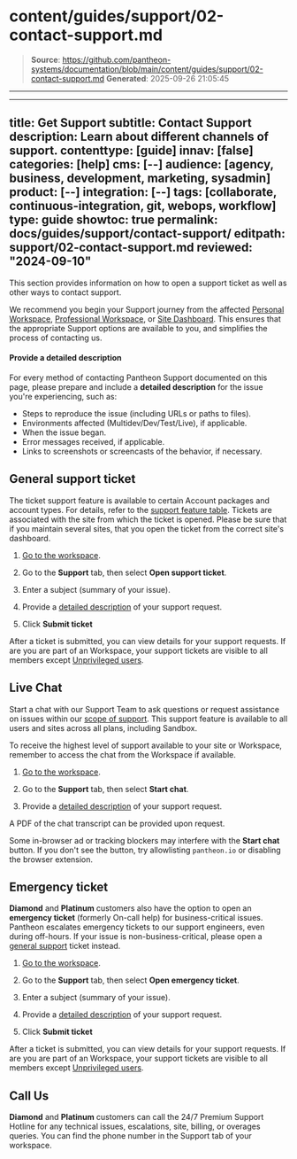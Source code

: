 # content/guides/support/02-contact-support.md

> **Source**: https://github.com/pantheon-systems/documentation/blob/main/content/guides/support/02-contact-support.md
> **Generated**: 2025-09-26 21:05:45

---

---
title: Get Support
subtitle: Contact Support
description: Learn about different channels of support.
contenttype: [guide]
innav: [false]
categories: [help]
cms: [--]
audience: [agency, business, development, marketing, sysadmin]
product: [--]
integration: [--]
tags: [collaborate, continuous-integration, git, webops, workflow]
type: guide
showtoc: true
permalink: docs/guides/support/contact-support/
editpath: support/02-contact-support.md
reviewed: "2024-09-10"
---

This section provides information on how to open a support ticket as well as other ways to contact support.

<Alert title="Note" type="info" >

We recommend you begin your Support journey from the affected [Personal Workspace](/guides/account-mgmt/workspace-sites-teams/workspaces#switch-between-workspaces), [Professional Workspace](/guides/account-mgmt/workspace-sites-teams/workspaces#switch-between-workspaces), or [Site Dashboard](/guides/account-mgmt/workspace-sites-teams/sites#site-dashboard). This ensures that the appropriate Support options are available to you, and simplifies the process of contacting us.

</Alert>

#### Provide a detailed description
For every method of contacting Pantheon Support documented on this page, please prepare and include a **detailed description** for the issue you're experiencing, such as:
- Steps to reproduce the issue (including URLs or paths to files).
- Environments affected (Multidev/Dev/Test/Live), if applicable.
- When the issue began.
- Error messages received, if applicable.
- Links to screenshots or screencasts of the behavior, if necessary.

## General support ticket

The ticket support feature is available to certain Account packages and account types. For details, refer to the [support feature table](/guides/support/#support-features-and-response-times). Tickets are associated with the site from which the ticket is opened. Please be sure that if you maintain several sites, that you open the ticket from the correct site's dashboard.

1. [Go to the workspace](/guides/account-mgmt/workspace-sites-teams/workspaces#switch-between-workspaces).

1. Go to the **Support** tab, then select **Open support ticket**.

1. Enter a subject (summary of your issue).

1. Provide a [detailed description](#provide-a-detailed-description) of your support request.

1. Click **Submit ticket**

After a ticket is submitted, you can view details for your support requests. If are you are part of an Workspace, your support tickets are visible to all members except [Unprivileged users](/guides/account-mgmt/workspace-sites-teams/teams#organizations-roles-and-permissions).

## Live Chat

Start a chat with our Support Team to ask questions or request assistance on issues within our [scope of support](#scope-of-support). This support feature is available to all users and sites across all plans, including Sandbox.

To receive the highest level of support available to your site or Workspace, remember to access the chat from the Workspace if available.

1. [Go to the workspace](/guides/account-mgmt/workspace-sites-teams/workspaces#switch-between-workspaces).

1. Go to the **Support** tab, then select **Start chat**.

1. Provide a [detailed description](#provide-a-detailed-description) of your support request.

A PDF of the chat transcript can be provided upon request.

<Alert title="Note" type="info">

Some in-browser ad or tracking blockers may interfere with the **Start chat** button. If you don't see the button, try allowlisting `pantheon.io` or disabling the browser extension.

</Alert>

## Emergency ticket
**Diamond** and **Platinum** customers also have the option to open an **emergency ticket** (formerly On-call help) for business-critical issues. Pantheon escalates emergency tickets to our support engineers, even during off-hours. If your issue is non-business-critical, please open a [general support](#general-support-ticket) ticket instead.

1. [Go to the workspace](/guides/account-mgmt/workspace-sites-teams/workspaces#switch-between-workspaces).

1. Go to the **Support** tab, then select **Open emergency ticket**.

1. Enter a subject (summary of your issue).

1. Provide a [detailed description](#provide-a-detailed-description) of your support request.

1. Click **Submit ticket**

After a ticket is submitted, you can view details for your support requests. If are you are part of an Workspace, your support tickets are visible to all members except [Unprivileged users](/guides/account-mgmt/workspace-sites-teams/teams#organizations-roles-and-permissions).

## Call Us
**Diamond** and **Platinum** customers can call the 24/7 Premium Support Hotline for any technical issues, escalations, site, billing, or overages queries. You can find the phone number in the Support tab of your workspace.
